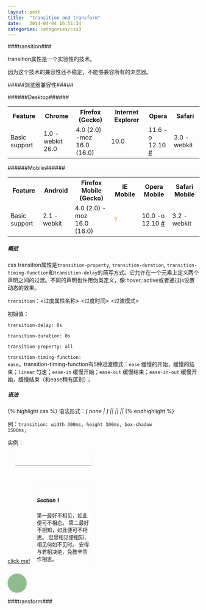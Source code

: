 ```yaml
---
layout: post
title:  "transition and transform"
date:   2014-04-04 16:51:34
categories: categories/css3
---
```


<!--
<a href="#summary">概括</a>
<a href="#syntax">语法</a>
<a href="#example">例子</a>
 -->

###transition###

transition属性是一个实验性的技术。

<p>因为这个技术的兼容性还不稳定，不能够兼容所有的浏览器。</p>

#####浏览器兼容性#####
<!-- Browser compatibility -->

######Desktop######

<table class="table table-bordered">
  <tbody>
   <tr>
    <th>Feature</th>
    <th>Chrome</th>
    <th>Firefox (Gecko)</th>
    <th>Internet Explorer</th>
    <th>Opera</th>
    <th>Safari</th>
   </tr>
   <tr>
    <td>Basic support</td>
    <td>1.0 <span class="inlineIndicator prefixBox prefixBoxInline" title="prefix">-webkit</span><br>
     26.0</td>
    <td>4.0 (2.0) <span class="inlineIndicator prefixBox prefixBoxInline" title="prefix">-moz</span><br>
     16.0 (16.0)</td>
    <td>10.0</td>
    <td>11.6 <span class="inlineIndicator prefixBox prefixBoxInline" title="prefix">-o</span><br>
     12.10 <a class="external" href="http://my.opera.com/ODIN/blog/2012/08/03/a-hot-opera-12-50-summer-time-snapshot" title="http://my.opera.com/ODIN/blog/2012/08/03/a-hot-opera-12-50-summer-time-snapshot">#</a></td>
    <td>3.0 <span class="inlineIndicator prefixBox prefixBoxInline" title="prefix">-webkit</span></td>
   </tr>
  </tbody>
</table>

######Mobile######

<table class="table table-bordered">
  <tbody>
   <tr>
    <th>Feature</th>
    <th>Android</th>
    <th>Firefox Mobile (Gecko)</th>
    <th>IE Mobile</th>
    <th>Opera Mobile</th>
    <th>Safari Mobile</th>
   </tr>
   <tr>
    <td>Basic support</td>
    <td>2.1 <span class="inlineIndicator prefixBox prefixBoxInline" title="prefix">-webkit</span></td>
    <td>4.0 (2.0) <span class="inlineIndicator prefixBox prefixBoxInline" title="prefix">-moz</span><br>
     16.0 (16.0)</td>
    <td><span style="color: rgb(255, 153, 0);" title="Compatibility unknown; please update this.">?</span></td>
    <td>10.0 <span class="inlineIndicator prefixBox prefixBoxInline" title="prefix">-o</span><br>
     12.10 <a class="external" href="http://my.opera.com/ODIN/blog/2012/08/03/a-hot-opera-12-50-summer-time-snapshot" title="http://my.opera.com/ODIN/blog/2012/08/03/a-hot-opera-12-50-summer-time-snapshot">#</a></td>
    <td>3.2 <span class="inlineIndicator prefixBox prefixBoxInline" title="prefix">-webkit</span></td>
   </tr>
  </tbody>
</table>

<h5 id="summary">概括</h5>

css transition属性是<code>transition-property</code>, <code>transition-duration</code>, <code>transition-timing-function</code>和<code>transition-delay</code>的简写方式。它允许在一个元素上定义两个声明之间的过渡。不同的声明也许用伪类定义，像:hover,:active或者通过js设置动态的效果。

<code>transition</code>：<过度属性名称> <过度时间> <过渡模式>

初始值：

<code>transition-delay: 0s</code>

<code>transition-duration: 0s</code>

<code>transition-property: all</code>

<code>transition-timing-function: ease</code>。transition-timing-function有5种过渡模式：<code>ease</code> 缓慢的开始，缓慢的结束；<code>linear</code> 匀速；<code>ease-in</code> 缓慢开始；<code>ease-out</code> 缓慢结束；<code>ease-in-out</code> 缓慢开始，缓慢结束（和ease稍有区别）；

<h5 id="syntax">语法</h5>

{% highlight css %}
语法形式：_[ none | <single-transition-property> ] || <time> || <timing-function> || <time>_
{% endhighlight %}

例：<code>transition: width 300ms, height 300ms, box-shadow 1500ms;</code>

实例：

<div class="transition_box"></div>
<a href="javascript:;" class="animitClass">click me!</a>

<style>
  .transition_box{
    width: 200px;
    height: 30px;
    /*visibility: hidden;*/
    margin: 20px;
    box-shadow: 0px 1px 1px rgba(0,0,0,.3);
    transition: width 300ms, height 300ms, box-shadow 1500ms;
  }
  .transition_box.active{
    width: 100%;
    height: 100px;
    /*visibility: visible;*/
    box-shadow: 0 11px 18px rgba(0,0,0,.2);
  }
</style>

<script>
  var transition_box = document.getElementsByClassName('transition_box')[0];
  document.getElementsByClassName('animitClass')[0].onclick = function(){
    transition_box.classList.toggle('active')
  }
</script>

<div class="transform_box" id="transform_box">
  <h5>Section 1</h5>
  第一最好不相见，如此便可不相恋。
  第二最好不相知，如此便可不相思。
  但曾相见便相知，相见何如不见时。
  安得与君相决绝，免教辛苦作相思。
</div>
<style type="text/css">
  .transform_box{
    display: inline-block;
    width: 150px;
    height: 200px;
    margin-top: 30px;
    padding: 10px;
    box-shadow: 0 1px 1px rgba(0,0,0,0.3);
    transform: translateY(0) scale(0.95,0.95);
    transition: all 0.5s cubic-bezier(0.190, 1.000, 0.220, 1.000);

    cursor: pointer;
  }
</style>

<script type="text/javascript">
  window.onload = function(){
    var flag = true;
    var transform_box = document.getElementById('transform_box');
    transform_box.onclick = function(){
      if (flag) {
        this.style.webkitTransform = 'translateY(-20px) scale(1.0,1.0)';
        this.style.boxShadow = '0 8px 30px rgba(0,0,0,0.3)';
        flag = false;
      }else{
        this.style.webkitTransform = 'translateY(0) scale(0.95,0.95)';
        this.style.boxShadow = '0 1px 1px rgba(0,0,0,0.3)';
        flag = true;
      }
    }
  }
</script>

<div class="ball"><span class="round"></span></div>
<style type="text/css">
  .ball{
    display: inline-block;
    width: 50px;
    height: 50px;
    border-radius: 50%;
    background-color: darkseagreen;
    box-shadow: 0 0 8px rgba(0,0,0,0.1);

    -webkit-animation: myrotate 5s linear 3s infinite alternate;
  }
  @-webkit-keyframes myrotate {
    0% {
      width: 50px;
      height: 50px;
      border-radius: 50px;
    }
    100% {
      -webkit-transform: translate(200px,0) rotate(360deg);
      -webkit-transition: transform 2s;
    }
  }

  /**/
  .round{
    display: inline-block;
    width: 100%;
    height: 100%;
    background: url(/images/posts/12.jpg) no-repeat -141px -35px;
    background-size: initial;
    border-radius: 50%;
    border: 0;
    transition: background-position 0.3s;
  }
  .ball:hover .round{
    background-position: -71px -61px;
    transition: background-position 0.3s;
  }
</style>


###transform###
